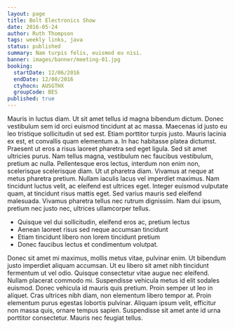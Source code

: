 ```yaml
---
layout: page
title: Bolt Electronics Show
date: 2016-05-24
author: Ruth Thompson
tags: weekly links, java
status: published
summary: Nam turpis felis, euismod eu nisi.
banner: images/banner/meeting-01.jpg
booking:
  startDate: 12/06/2016
  endDate: 12/08/2016
  ctyhocn: AUSGTHX
  groupCode: BES
published: true
---
```

Mauris in luctus diam. Ut sit amet tellus id magna bibendum dictum. Donec vestibulum sem id orci euismod tincidunt at ac massa. Maecenas id justo eu leo tristique sollicitudin ut sed est. Etiam porttitor turpis justo. Mauris lacinia ex est, et convallis quam elementum a. In hac habitasse platea dictumst. Praesent ut eros a risus laoreet pharetra sed eget ligula. Sed sit amet ultricies purus.
Nam tellus magna, vestibulum nec faucibus vestibulum, pretium ac nulla. Pellentesque eros lectus, interdum non enim non, scelerisque scelerisque diam. Ut ut pharetra diam. Vivamus at neque at metus pharetra pretium. Nullam iaculis lacus vel imperdiet maximus. Nam tincidunt luctus velit, ac eleifend est ultrices eget. Integer euismod vulputate quam, at tincidunt risus mattis eget. Sed varius mauris sed eleifend malesuada. Vivamus pharetra tellus nec rutrum dignissim. Nam dui ipsum, pretium nec justo nec, ultrices ullamcorper tellus.

* Quisque vel dui sollicitudin, eleifend eros ac, pretium lectus
* Aenean laoreet risus sed neque accumsan tincidunt
* Etiam tincidunt libero non lorem tincidunt pretium
* Donec faucibus lectus et condimentum volutpat.

Donec sit amet mi maximus, mollis metus vitae, pulvinar enim. Ut bibendum justo imperdiet aliquam accumsan. Ut eu libero sit amet nibh tincidunt fermentum ut vel odio. Quisque consectetur vitae augue nec eleifend. Nullam placerat commodo mi. Suspendisse vehicula metus id elit sodales euismod. Donec vehicula id mauris quis pretium. Proin semper ut leo in aliquet. Cras ultrices nibh diam, non elementum libero tempor at. Proin elementum purus egestas lobortis pulvinar. Aliquam ipsum velit, efficitur non massa quis, ornare tempus sapien. Suspendisse sit amet ante id urna porttitor consectetur. Mauris nec feugiat tellus.
